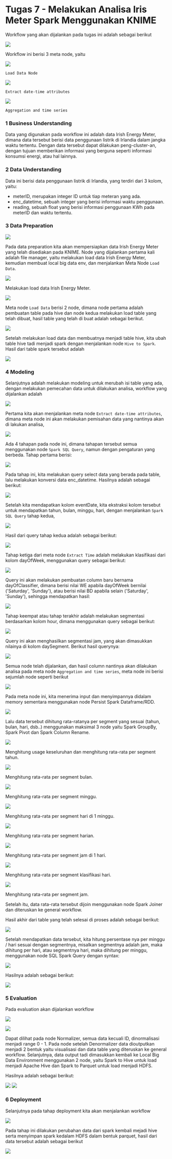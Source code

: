 # Tugas 7 - Melakukan Analisa Iris Meter Spark Menggunakan KNIME

Workflow yang akan dijalankan pada tugas ini adalah sebagai berikut

![](/screenshoot/1.PNG)

Workflow ini berisi 3 meta node, yaitu

![](/screenshoot/1.1.png)

``Load Data Node``

![](/screenshoot/1.2.png)

``Extract date-time attributes``

![](/screenshoot/1.3.png)

``Aggregation and time series``

### 1 Business Understanding
Data yang digunakan pada workflow ini adalah data Irish Energy Meter, dimana data tersebut berisi data penggunaan listrik di Irlandia dalam jangka waktu tertentu. Dengan data tersebut dapat dilakukan peng-cluster-an, dengan tujuan memberikan informasi yang berguna seperti informasi konsumsi energi, atau hal lainnya.


### 2 Data Understanding
Data ini berisi data penggunaan listrik di Irlandia, yang terdiri dari 3 kolom, yaitu:

- meterID, merupakan integer ID untuk tiap meteran yang ada.
- enc_datetime, sebuah integer yang berisi informasi waktu penggunaan.
- reading, sebuah float yang berisi informasi penggunaan KWh pada meterID dan waktu tertentu.

### 3 Data Preparation

![](/screenshoot/2.PNG)

Pada data preparation kita akan mempersiapkan data Irish Energy Meter yang telah disediakan pada KNIME.
Node yang dijalankan pertama kali adalah file manager, yaitu melakukan load data Irish Energy Meter, kemudian membuat local big data env, dan menjalankan Meta Node ``Load Data``.

![](/screenshoot/5.PNG)

Melakukan load data Irish Energy Meter.

![](/screenshoot/3.PNG)

Meta node ``Load Data`` berisi 2 node, dimana node pertama adalah pembuatan table pada hive dan node kedua melakukan load table yang telah dibuat, hasil table yang telah di buat adalah sebagai berikut.

![](/screenshoot/4.PNG)

Setelah melakukan load data dan membuatnya menjadi table hive, kita ubah table hive tadi menjadi spark dengan menjalankan node ``Hive to Spark``. Hasil dari table spark tersebut adalah

![](/screenshoot/6.PNG)


### 4 Modeling
Selanjutnya adalah melakukan modeling untuk merubah isi table yang ada, dengan melakukan pemecahan data untuk dilakukan analisa, workflow yang dijalankan adalah

![](/screenshoot/7.PNG)

Pertama kita akan menjalankan meta node ``Extract date-time attributes``, dimana meta node ini akan melakukan pemisahan data yang nantinya akan di lakukan analisa,

![](/screenshoot/8.PNG)

Ada 4 tahapan pada node ini, dimana tahapan tersebut semua menggunakan node ``Spark SQL Query``, namun dengan pengaturan yang berbeda. Tahap pertama berisi:

![](/screenshoot/9.PNG)

Pada tahap ini, kita melakukan query select data yang berada pada table, lalu melakukan konversi data enc_datetime. Hasilnya adalah sebagai berikut:

![](/screenshoot/10.PNG)

Setelah kita mendapatkan kolom eventDate, kita ekstraksi kolom tersebut untuk mendapatkan tahun, bulan, minggu, hari, dengan menjalankan ``Spark SQL Query`` tahap kedua,

![](/screenshoot/11.1.PNG)

Hasil dari query tahap kedua adalah sebagai berikut:

![](/screenshoot/11.PNG)

Tahap ketiga dari meta node ``Extract Time`` adalah melakukan klasifikasi dari kolom dayOfWeek, menggunakan query sebagai berikut:

![](/screenshoot/12.1.PNG)

Query ini akan melakukan pembuatan column baru bernama dayOfClassifier, dimana berisi nilai WE apabila dayOfWeek bernilai ('Saturday', 'Sunday'), atau berisi nilai BD apabila selain ('Saturday', 'Sunday'), sehingga mendapatkan hasil:

![](/screenshoot/12.PNG)

Tahap keempat atau tahap terakhir adalah melakukan segmentasi berdasarkan kolom hour, dimana menggunakan query sebagai berikut:

![](/screenshoot/13.1.PNG)

Query ini akan menghasilkan segmentasi jam, yang akan dimasukkan nilainya di kolom daySegment. Berikut hasil querynya:

![](/screenshoot/13.PNG)

Semua node telah dijalankan, dan hasil column nantinya akan dilakukan analisa pada meta node ``Aggregation and time series``, meta node ini berisi sejumlah node seperti berikut

![](/screenshoot/1.3.PNG)

Pada meta node ini, kita menerima input dan menyimpannya didalam memory sementara menggunakan node Persist Spark Dataframe/RDD.

![](/screenshoot/14.PNG)

Lalu data tersebut dihitung rata-ratanya per segment yang sesuai (tahun, bulan, hari, dsb..) menggunakan maksimal 3 node yaitu Spark GroupBy, Spark Pivot dan Spark Column Rename.

![](/screenshoot/15.PNG)

Menghitung usage keseluruhan dan menghitung rata-rata per segment tahun.

![](/screenshoot/15.1.png)

Menghitung rata-rata per segment bulan.

![](/screenshoot/15.2.png)

Menghitung rata-rata per segment minggu.

![](/screenshoot/15.3.png)

Menghitung rata-rata per segment hari di 1 minggu.

![](/screenshoot/15.4.png)

Menghitung rata-rata per segment harian.

![](/screenshoot/15.5.png)

Menghitung rata-rata per segment jam di 1 hari.

![](/screenshoot/15.6.png)

Menghitung rata-rata per segment klasifikasi hari.

![](/screenshoot/15.7.png)

Menghitung rata-rata per segment jam.

Setelah itu, data rata-rata tersebut dijoin menggunakan node Spark Joiner dan diteruskan ke general workflow.

Hasil akhir dari table yang telah selesai di proses adalah sebagai berikut:

![](/screenshoot/26.PNG)

Setelah mendapatkan data tersebut, kita hitung persentase nya per minggu / hari sesuai dengan segmentnya, misalkan segmentnya adalah jam, maka dihitung per hari, atau segmentnya hari, maka dihitung per minggu, menggunakan node SQL Spark Query dengan syntax:

![](/screenshoot/16.PNG)

Hasilnya adalah sebagai berikut:

![](/screenshoot/17.PNG)

### 5 Evaluation
Pada evaluation akan dijalankan workflow

![](/screenshoot/27.PNG)

![](/screenshoot/27.1.png)

Dapat dilihat pada node Normalizer, semua data kecuali ID, dinormalisasi menjadi range 0 - 1. Pada node setelah Denormalizer data dioutputkan menjadi 2 bentuk yaitu visualisasi dan data table yang diteruskan ke general workflow. Selanjutnya, data output tadi dimasukkan kembali ke Local Big Data Environment menggunakan 2 node, yaitu Spark to Hive untuk load menjadi Apache Hive dan Spark to Parquet untuk load menjadi HDFS.

Hasilnya adalah sebagai berikut:

![](/screenshoot/30.PNG)
![](/screenshoot/31.PNG)


### 6 Deployment
Selanjutnya pada tahap deployment kita akan menjalankan workflow

![](/screenshoot/32.PNG)

Pada tahap ini dilakukan perubahan data dari spark kembali mejadi hive serta menyimpan spark kedalam HDFS dalam bentuk parquet, hasil dari data tersebut adalah sebagai berikut

![](/screenshoot/33.PNG)
